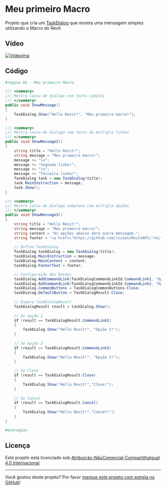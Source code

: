 # Meu primeiro Macro

Projeto que cria um [TaskDialog] que mostra uma mensagem simples utilizando o Macro do Revit.

## Vídeo

[![VideoIma]][Video]

## Código

```C#
#region 01 - Meu primeiro Macro

/// <summary>
/// Mostra caixa de dialogo com texto simples
/// </summary>
public void ShowMessage()
{
    TaskDialog.Show("Hello Revit!", "Meu primeiro macro!");
}

/// <summary>
/// Mostra caixa de dialogo com texto de multipla linhas
/// </summary>
public void ShowMessage2()
{
    string title = "Hello Revit!";
    string message = "Meu primeiro macro!";
    message += "\n";
    message += "Segunda linha!";
    message += "\n";
    message += "Terceira linha!";
    TaskDialog task = new TaskDialog(title);
    task.MainInstruction = message;
    task.Show();
}

/// <summary>
/// Mostra caixa de dialogo complexa com multipla opções
/// </summary>
public void ShowMessage3()
{
    string title = "Hello Revit!";
    string message = "Meu primeiro macro!";
    string content = "As opções abaixo abre outra mensagem.";
    string footer = "<a href=\"https://github.com/ricaun/RevitAPI\">Github</a>";
    
    // Define TaskDialog
    TaskDialog taskDialog = new TaskDialog(title);
    taskDialog.MainInstruction = message;
    taskDialog.MainContent = content;
    taskDialog.FooterText = footer;

    // Configuração dos botões
    taskDialog.AddCommandLink(TaskDialogCommandLinkId.CommandLink1, "Opção 1");
    taskDialog.AddCommandLink(TaskDialogCommandLinkId.CommandLink2, "Opção 2");
    taskDialog.CommonButtons = TaskDialogCommonButtons.Close;
    taskDialog.DefaultButton = TaskDialogResult.Close;
    
    // Espera TaskDialogResult
    TaskDialogResult result = taskDialog.Show();
    
    // Se opção 1
    if (result == TaskDialogResult.CommandLink1)
    {
        TaskDialog.Show("Hello Revit!", "Opção 1!");
    }
    
    // Se opção 2
    if (result == TaskDialogResult.CommandLink2)
    {
        TaskDialog.Show("Hello Revit!", "Opção 2!");
    }

    // Se Close
    if (result == TaskDialogResult.Close)
    {
        TaskDialog.Show("Hello Revit!","Close!");
    }
			
    // Se Cancel
    if (result == TaskDialogResult.Cancel)
    {
        TaskDialog.Show("Hello Revit!","Cancel!");
    }
}

#endregion
```

## Licença

<p>Este projeto está licenciado sob <a rel="license" href="https://creativecommons.org/licenses/by-nc-sa/4.0/deed.pt">Atribuição-NãoComercial-CompartilhaIgual 4.0 Internacional</a>.</p>

---

Você gostou deste projeto? Por favor [marque este projeto com estrela no GitHub](https://github.com/ricaun/RevitAPI/stargazers)!

[Video]: https://youtu.be/o4T34RXnZAU
[VideoIma]: https://img.youtube.com/vi/o4T34RXnZAU/hqdefault.jpg

[Video2]: https://youtu.be/XSzhnT5PPnU
[VideoIma2]: https://img.youtube.com/vi/XSzhnT5PPnU/hqdefault.jpg

[TaskDialog]: https://www.revitapidocs.com/2020/853afb57-7455-a636-9881-61a391118c16.htm